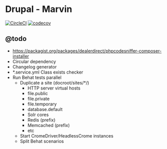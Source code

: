 
# Drupal - Marvin

[![CircleCI](https://circleci.com/gh/Sweetchuck/drupal-marvin/tree/2.x.svg?style=svg)](https://circleci.com/gh/Sweetchuck/drupal-marvin/?branch=2.x)
[![codecov](https://codecov.io/gh/Sweetchuck/drupal-marvin/branch/2.x/graph/badge.svg?token=hKwwzce33I)](https://app.codecov.io/gh/Sweetchuck/drupal-marvin/branch/2.x)


## @todo

* https://packagist.org/packages/dealerdirect/phpcodesniffer-composer-installer
* Circular dependency
* Changelog generator
* *.service.yml Class exists checker
* Run Behat tests parallel
  * Duplicate a site (docroot/sites/*/)
    * HTTP server virtual hosts
    * file.public
    * file.private
    * file.temporary
    * database.default
    * Solr cores
    * Redis (prefix)
    * Memcached (prefix)
    * etc
  * Start CromeDriver/HeadlessCrome instances
  * Split Behat scenarios
